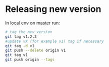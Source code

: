 # Releasing new version

In local env on master run:
```bash
# tag the nev version
git tag v1.2.3
#update vX (for example v1) tag if necessary
git tag -d v1
git push --delete origin v1
git tag v1
git push origin --tags
```